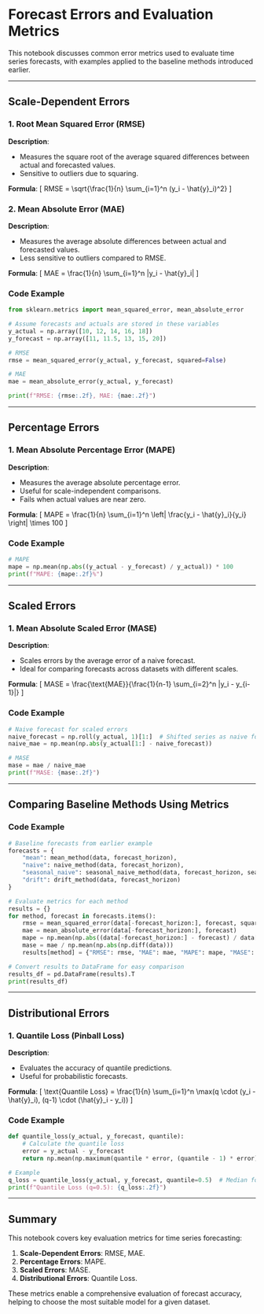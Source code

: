 
# Forecast Errors and Evaluation Metrics

This notebook discusses common error metrics used to evaluate time series forecasts, with examples applied to the baseline methods introduced earlier.

---

## Scale-Dependent Errors

### 1. Root Mean Squared Error (RMSE)

**Description**:
- Measures the square root of the average squared differences between actual and forecasted values.
- Sensitive to outliers due to squaring.

**Formula**:
\[
RMSE = \sqrt{\frac{1}{n} \sum_{i=1}^n (y_i - \hat{y}_i)^2}
\]

### 2. Mean Absolute Error (MAE)

**Description**:
- Measures the average absolute differences between actual and forecasted values.
- Less sensitive to outliers compared to RMSE.

**Formula**:
\[
MAE = \frac{1}{n} \sum_{i=1}^n |y_i - \hat{y}_i|
\]

### Code Example
```python
from sklearn.metrics import mean_squared_error, mean_absolute_error

# Assume forecasts and actuals are stored in these variables
y_actual = np.array([10, 12, 14, 16, 18])
y_forecast = np.array([11, 11.5, 13, 15, 20])

# RMSE
rmse = mean_squared_error(y_actual, y_forecast, squared=False)

# MAE
mae = mean_absolute_error(y_actual, y_forecast)

print(f"RMSE: {rmse:.2f}, MAE: {mae:.2f}")
```

---

## Percentage Errors

### 1. Mean Absolute Percentage Error (MAPE)

**Description**:
- Measures the average absolute percentage error.
- Useful for scale-independent comparisons.
- Fails when actual values are near zero.

**Formula**:
\[
MAPE = \frac{1}{n} \sum_{i=1}^n \left| \frac{y_i - \hat{y}_i}{y_i} \right| \times 100
\]

### Code Example
```python
# MAPE
mape = np.mean(np.abs((y_actual - y_forecast) / y_actual)) * 100
print(f"MAPE: {mape:.2f}%")
```

---

## Scaled Errors

### 1. Mean Absolute Scaled Error (MASE)

**Description**:
- Scales errors by the average error of a naive forecast.
- Ideal for comparing forecasts across datasets with different scales.

**Formula**:
\[
MASE = \frac{\text{MAE}}{\frac{1}{n-1} \sum_{i=2}^n |y_i - y_{i-1}|}
\]

### Code Example
```python
# Naive forecast for scaled errors
naive_forecast = np.roll(y_actual, 1)[1:]  # Shifted series as naive forecast
naive_mae = np.mean(np.abs(y_actual[1:] - naive_forecast))

# MASE
mase = mae / naive_mae
print(f"MASE: {mase:.2f}")
```

---

## Comparing Baseline Methods Using Metrics

### Code Example
```python
# Baseline forecasts from earlier example
forecasts = {
    "mean": mean_method(data, forecast_horizon),
    "naive": naive_method(data, forecast_horizon),
    "seasonal_naive": seasonal_naive_method(data, forecast_horizon, season_length),
    "drift": drift_method(data, forecast_horizon)
}

# Evaluate metrics for each method
results = {}
for method, forecast in forecasts.items():
    rmse = mean_squared_error(data[-forecast_horizon:], forecast, squared=False)
    mae = mean_absolute_error(data[-forecast_horizon:], forecast)
    mape = np.mean(np.abs((data[-forecast_horizon:] - forecast) / data[-forecast_horizon:])) * 100
    mase = mae / np.mean(np.abs(np.diff(data)))
    results[method] = {"RMSE": rmse, "MAE": mae, "MAPE": mape, "MASE": mase}

# Convert results to DataFrame for easy comparison
results_df = pd.DataFrame(results).T
print(results_df)
```

---

## Distributional Errors

### 1. Quantile Loss (Pinball Loss)

**Description**:
- Evaluates the accuracy of quantile predictions.
- Useful for probabilistic forecasts.

**Formula**:
\[
\text{Quantile Loss} = \frac{1}{n} \sum_{i=1}^n \max(q \cdot (y_i - \hat{y}_i), (q-1) \cdot (\hat{y}_i - y_i))
\]

### Code Example
```python
def quantile_loss(y_actual, y_forecast, quantile):
    # Calculate the quantile loss
    error = y_actual - y_forecast
    return np.mean(np.maximum(quantile * error, (quantile - 1) * error))

# Example
q_loss = quantile_loss(y_actual, y_forecast, quantile=0.5)  # Median forecast
print(f"Quantile Loss (q=0.5): {q_loss:.2f}")
```

---

## Summary

This notebook covers key evaluation metrics for time series forecasting:
1. **Scale-Dependent Errors**: RMSE, MAE.
2. **Percentage Errors**: MAPE.
3. **Scaled Errors**: MASE.
4. **Distributional Errors**: Quantile Loss.

These metrics enable a comprehensive evaluation of forecast accuracy, helping to choose the most suitable model for a given dataset.
